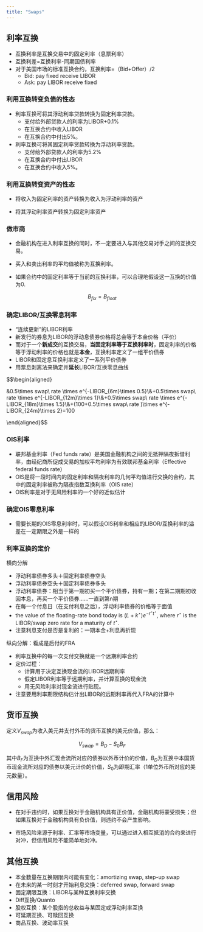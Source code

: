 ```yaml
---
title: "Swaps"
---
```


## 利率互换

- 互换利率是互换交易中的固定利率（息票利率）
- 互换利差=互换利率-同期国债利率
- 对于美国市场的标准互换合约，互换利率=（Bid+Offer）/2
    - Bid: pay fixed receive LIBOR
    - Ask: pay LIBOR receive fixed

### 利用互换转变负债的性态

- 利率互换可将其浮动利率贷款转换为固定利率贷款。
    - 支付给外部贷款人的利率为LIBOR+0.1%
    - 在互换合约中收入LIBOR
    - 在互换合约中付出5%。
- 利率互换可将其固定利率贷款转换为浮动利率贷款。
    - 支付给外部贷款人的利率为5.2%
    - 在互换合约中付出LIBOR
    - 在互换合约中收入5%。

### 利用互换转变资产的性态

- 将收入为固定利率的资产转换为收入为浮动利率的资产

- 将其浮动利率资产转换为固定利率资产

### 做市商

- 金融机构在进入利率互换的同时，不一定要进入与其他交易对手之间的互换交易。

- 买入和卖出利率的平均值被称为互换利率。

- 如果合约中的固定利率等于当前的互换利率，可以合理地假设这一互换的价值为0.

$$B_{fix}=B_{float}$$

### 确定LIBOR/互换零息利率

- “连续更新”的LIBOR利率
- 新发行的券息为LIBOR的浮动息债券价格将总会等于本金价格（平价）
- 而对于一个**新成交**的互换交易，**当固定利率等于互换利率时**，固定利率的价格等于浮动利率的价格也就是**本金**，互换利率定义了一组平价债券
- LIBOR和固定息互换利率定义了一系列平价债券
- 用票息剥离法来确定并**延长**LIBOR/互换零息曲线

$$\begin{aligned}

&0.5\times swap\ rate \times e^{-LIBOR_{6m}\times 0.5}\\&+0.5\times swap\ rate \times e^{-LIBOR_{12m}\times 1}\\&+0.5\times swap\ rate \times e^{-LIBOR_{18m}\times 1.5}\\&+(100+0.5\times swap\ rate )\times e^{-LIBOR_{24m}\times 2}=100

\end{aligned}$$

### OIS利率

- 联邦基金利率（Fed funds rate）是美国金融机构之间的无抵押隔夜拆借利率，由经纪商所促成交易的加权平均利率为有效联邦基金利率（Effective federal funds rate）
- OIS是将一段时间内的固定利率和隔夜利率的几何平均值进行交换的合约，其中的固定利率被称为隔夜指数互换利率（OIS rate）
- OIS利率是对于无风险利率的一个好的近似估计

### 确定OIS零息利率

- 需要长期的OIS零息利率时，可以假设OIS利率和相应的LIBOR/互换利率的溢差在一定期限之外是一样的

### 利率互换的定价

横向分解

- 浮动利率债券多头＋固定利率债券空头
- 浮动利率债券空头＋固定利率债券多头
- 浮动利率债券：相当于第一期初买一个平价债券，持有一期；在第二期期初收回本息，再买一个平价债券……一直到第n期
- 在每一个付息日（在支付利息之后），浮动利率债券的价格等于面值
- the value of the floating-rate bond today is $(L+k^{\star})e^{-r^{\star}t^{\star}}$, where $r^{\star}$ is the LIBOR/swap zero rate for a maturity of $t^{\star}$.
- 注意利息支付是否是复利的：一期本金+利息再折现

纵向分解：看成是后付的FRA

- 利率互换中的每一次支付交换就是一个远期利率合约
- 定价过程：
    - 计算用于决定互换现金流的LIBOR远期利率
    - 假定LIBOR利率等于远期利率，并计算互换的现金流
    - 用无风险利率对现金流进行贴现。
- 注意要用利率期限结构估计出LIBOR的远期利率再代入FRA的计算中

## 货币互换

定义$V_{swap}$为收入美元并支付外币的货币互换的美元价值，那么：

$$
V_{swap}=B_D-S_0B_F$$

其中$B_F$为互换中外汇现金流所对应的债券以外币计价的价值，$B_D$为互换中本国货币现金流所对应的债券以美元计价的价值，$S_0$为即期汇率（1单位外币所对应的美元数量）。


## 信用风险

- 在对手违约时，如果互换对于金融机构具有正价值，金融机构将蒙受损失；但如果互换对于金融机构具有负价值，则违约不会产生影响。

- 市场风险来源于利率、汇率等市场变量，可以通过进入相互抵消的合约来进行对冲，但信用风险不能简单地对冲。

## 其他互换

- 本金数量在互换期限内可能有变化：amortizing swap, step-up swap
- 在未来的某一时刻才开始利息交换：deferred swap, forward swap
- 固定期限互换：LIBOR与某种互换利率交换
- Diff互换/Quanto
- 股权互换：某个股指的总收益与某固定或浮动利率互换
- 可延期互换、可赎回互换
- 商品互换、波动率互换
